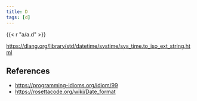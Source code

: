 ```yaml
---
title: D
tags: [d]
---
```


{{< r "a/a.d" >}}

<https://dlang.org/library/std/datetime/systime/sys_time.to_iso_ext_string.html>

## References

- <https://programming-idioms.org/idiom/99>
- <https://rosettacode.org/wiki/Date_format>
